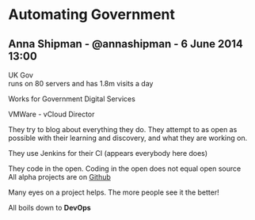 # Automating Government

## Anna Shipman - @annashipman - 6 June 2014 13:00

UK Gov  
runs on 80 servers and has 1.8m visits a day

Works for Government Digital Services

VMWare - vCloud Director

They try to blog about everything they do. They attempt to as open as possible with their learning and discovery, and what they are working on.

They use Jenkins for their CI (appears everybody here does)

They code in the open. Coding in the open does not equal open source  
All alpha projects are on [Github](http://github.com/alphagov)

Many eyes on a project helps. The more people see it the better!

All boils down to **DevOps**

